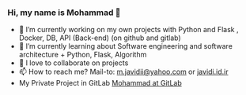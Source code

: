 ### Hi, my name is Mohammad 👋

- 🔭 I’m currently working on my own projects with Python and Flask , Docker, DB, API (Back-end) (on github and gitlab)
- 🌱 I’m currently learning about Software engineering and software architecture  + Python, Flask, Algorithm
- 👯 I love to collaborate on projects
- 📫 How to reach me? <a mailto="m.javidii@yahoo.com" target="_blank">Mail-to: m.javidii@yahoo.com</a> or <a href="http://javidi.id.ir" target="_blank">javidi.id.ir</a>
- My Private Project in GitLab <a href="https://gitlab.com/javd" target="_blank">Mohammad at GitLab</a>
